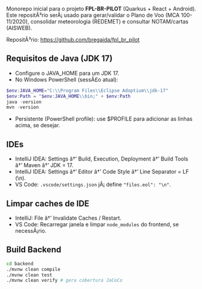 ﻿Monorepo inicial para o projeto **FPL-BR-PILOT** (Quarkus + React + Android). 
Este repositÃ³rio serÃ¡ usado para gerar/validar o Plano de Voo (MCA 100-11/2020),
consolidar meteorologia (REDEMET) e consultar NOTAM/cartas (AISWEB).

RepositÃ³rio: https://github.com/bregaida/fpl_br_pilot 

## Requisitos de Java (JDK 17)

- Configure o JAVA_HOME para um JDK 17.
- No Windows PowerShell (sessÃ£o atual):

```powershell
$env:JAVA_HOME="C:\\Program Files\\Eclipse Adoptium\\jdk-17"
$env:Path = "$env:JAVA_HOME\\bin;" + $env:Path
java -version
mvn -version
```

- Persistente (PowerShell profile): use $PROFILE para adicionar as linhas acima, se desejar.

## IDEs

- IntelliJ IDEA: Settings â†’ Build, Execution, Deployment â†’ Build Tools â†’ Maven â†’ JDK = 17.
- IntelliJ IDEA: Settings â†’ Editor â†’ Code Style â†’ Line Separator = LF (\n).
- VS Code: `.vscode/settings.json` jÃ¡ define `"files.eol": "\n"`.

## Limpar caches de IDE

- IntelliJ: File â†’ Invalidate Caches / Restart.
- VS Code: Recarregar janela e limpar `node_modules` do frontend, se necessÃ¡rio.

## Build Backend

```bash
cd backend
./mvnw clean compile
./mvnw clean test
./mvnw clean verify # gera cobertura JaCoCo
```